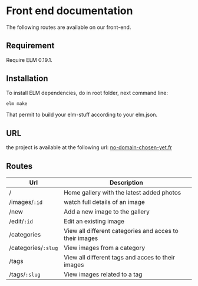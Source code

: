 # Front end documentation

The following routes are available on our front-end.

## Requirement 
Require ELM 0.19.1.
## Installation
To install ELM dependencies, do in root folder, next command line:
```bash
elm make
```

That permit to build your elm-stuff according to your elm.json.

## URL
the project is available at the following url: 
[no-domain-chosen-yet.fr](https://no-domain-chosen-yet.fr)

## Routes

| Url | Description |
|---|---|
|/|Home gallery with the latest added photos|
|/images/`:id`|watch full details of an image|
|/new|Add a new image to the gallery|
|/edit/`:id`|Edit an existing image|
|/categories|View all different categories and acces to their images|
|/categories/`:slug`|View images from a category|
|/tags|View all different tags and acces to their images|
|/tags/`:slug`|View images related to a tag|
